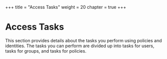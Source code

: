 +++
title = "Access Tasks"
weight = 20
chapter = true
+++


# Access Tasks
This section provides details about the tasks you perform using policies and identities. The tasks you can perform are divided up into tasks for users, tasks for groups, and tasks for policies.



